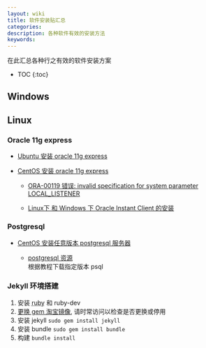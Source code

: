 ```yaml
---
layout: wiki
title: 软件安装贴汇总
categories:
description: 各种软件有效的安装方法
keywords:
---
```


在此汇总各种行之有效的软件安装方案

* TOC
{:toc}

## Windows

## Linux

### Oracle 11g express

* [Ubuntu 安装 oracle 11g express](http://www.169it.com/tech-oracle/article-6404098922522300004.html)

* [CentOS 安装 oracle 11g express](https://www.linuxidc.com/Linux/2018-07/153066.htm)

    * [ORA-00119 错误: invalid specification for system parameter LOCAL_LISTENER](https://blog.csdn.net/hj419460467/article/details/50829569)

    * [Linux下 和 Windows 下 Oracle Instant Client 的安装](https://blog.csdn.net/zklth/article/details/7190035)

### Postgresql

* [CentOS 安装任意版本 postgresql 服务器](https://www.jianshu.com/p/4da8b0405799)

    * [postgresql 资源](https://download.postgresql.org/)  
    根据教程下载指定版本 psql
    
### Jekyll 环境搭建

1. 安装 <abbr title="sudo apt-get install ruby">ruby</abbr> 和 ruby-dev
2. [更换 gem 淘宝镜像](https://gems.ruby-china.com/), 请时常访问以检查是否更换或停用
3. 安装 jekyll `sudo gem install jekyll`
4. 安装 bundle `sudo gem install bundle`
5. 构建 `bundle install`